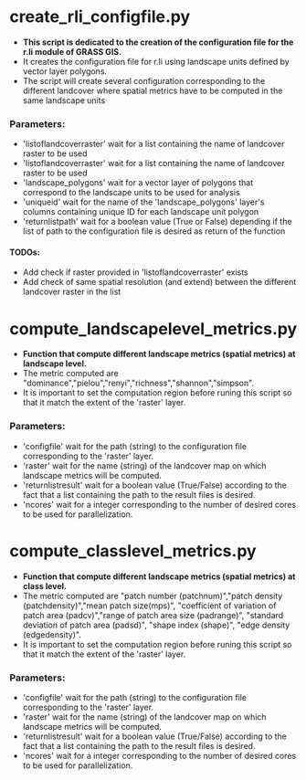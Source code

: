 # create_rli_configfile.py

- **This script is dedicated to the creation of the configuration file for the r.li module of GRASS GIS.**
- It creates the configuration file for r.li using landscape units defined by vector layer polygons. 
- The script will create several configuration corresponding to the different landcover where spatial metrics have to be computed in the same landscape units

### Parameters:
- 'listoflandcoverraster' wait for a list containing the name of landcover raster to be used
- 'listoflandcoverraster' wait for a list containing the name of landcover raster to be used
- 'landscape_polygons' wait for a vector layer of polygons that correspond to the landscape units to be used for analysis 
- 'uniqueid' wait for the name of the 'landscape_polygons' layer's columns containing unique ID for each landscape unit polygon
- 'returnlistpath' wait for a boolean value (True or False) depending if the list of path to the configuration file is desired as return of the function

#### TODOs:
- Add check if raster provided in 'listoflandcoverraster' exists
- Add check of same spatial resolution (and extend) between the different landcover raster in the list



# compute_landscapelevel_metrics.py

- **Function that compute different landscape metrics (spatial metrics) at landscape level.**
- The metric computed are "dominance","pielou","renyi","richness","shannon","simpson".
- It is important to set the computation region before runing this script so that it match the extent of the 'raster' layer.

### Parameters:
- 'configfile' wait for the path (string) to the configuration file corresponding to the 'raster' layer.
- 'raster' wait for the name (string) of the landcover map on which landscape metrics will be computed.
- 'returnlistresult' wait for a boolean value (True/False) according to the fact that a list containing the path to the result files is desired.
- 'ncores' wait for a integer corresponding to the number of desired cores to be used for parallelization.



# compute_classlevel_metrics.py

- **Function that compute different landscape metrics (spatial metrics) at class level.**
- The metric computed are "patch number (patchnum)","patch density (patchdensity)","mean patch size(mps)", "coefficient of variation of patch area (padcv)","range of patch area size (padrange)", "standard deviation of patch area (padsd)", "shape index (shape)", "edge density (edgedensity)".
- It is important to set the computation region before runing this script so that it match the extent of the 'raster' layer.

### Parameters:
- 'configfile' wait for the path (string) to the configuration file corresponding to the 'raster' layer.
- 'raster' wait for the name (string) of the landcover map on which landscape metrics will be computed.
- 'returnlistresult' wait for a boolean value (True/False) according to the fact that a list containing the path to the result files is desired.
- 'ncores' wait for a integer corresponding to the number of desired cores to be used for parallelization.
